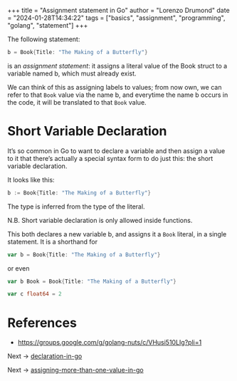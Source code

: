 +++
title = "Assignment statement in Go"
author = "Lorenzo Drumond"
date = "2024-01-28T14:34:22"
tags = ["basics",  "assignment",  "programming",  "golang",  "statement"]
+++


The following statement:
```go
b = Book{Title: "The Making of a Butterfly"}
```
is an _assignment statement_: it assigns a literal value of the Book struct to a variable named b, which must already exist.

We can think of this as assigning labels to values; from now own, we can refer to that `Book` value via the name b, and everytime the name b occurs in the code, it will be translated to that `Book` value.

# Short Variable Declaration
It’s so common in Go to want to declare a variable and then assign a value to it that there’s actually a special syntax form to do just this: the short variable declaration.

It looks like this:
```go
b := Book{Title: "The Making of a Butterfly"}
```

The type is inferred from the type of the literal.

N.B. Short variable declaration is only allowed inside functions.


This both declares a new variable b, and assigns it a `Book` literal, in a single statement. It is a shorthand for
```go
var b = Book{Title: "The Making of a Butterfly"}
```

or even
```go
var b Book = Book{Title: "The Making of a Butterfly"}
```

```go
var c float64 = 2
```

# References
- https://groups.google.com/g/golang-nuts/c/VHusi510LIg?pli=1

Next -> [declaration-in-go](/wiki/declaration-in-go/)

Next -> [assigning-more-than-one-value-in-go](/wiki/assigning-more-than-one-value-in-go/)

